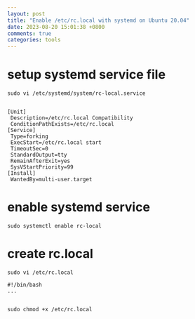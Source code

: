 ```yaml
---
layout: post
title: "Enable /etc/rc.local with systemd on Ubuntu 20.04"
date: 2023-08-20 15:01:38 +0800
comments: true
categories: tools
---
```


# setup systemd service file

```
sudo vi /etc/systemd/system/rc-local.service


[Unit]
 Description=/etc/rc.local Compatibility
 ConditionPathExists=/etc/rc.local
[Service]
 Type=forking
 ExecStart=/etc/rc.local start
 TimeoutSec=0
 StandardOutput=tty
 RemainAfterExit=yes
 SysVStartPriority=99
[Install]
 WantedBy=multi-user.target
```

# enable systemd service

```
sudo systemctl enable rc-local
```

# create rc.local

```
sudo vi /etc/rc.local

#!/bin/bash
...


sudo chmod +x /etc/rc.local
```

